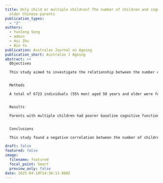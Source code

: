 ```yaml
---
title: Only child or multiple children? The number of children and cognition in
  older Chinese parents
publication_types:
  - "2"
authors:
  - Yunlong Song
  - admin
  - Hui Zhu
  - Bin Yu
publication: Australas Journal on Ageing
publication_short: Australas J Ageing
abstract: >+
  Objectives

  This study aimed to investigate the relationship between the number of children and cognitive function trajectories among older Chinese parents.


  Methods

  A total of 6723 individuals (55% men) aged 50 years and older were followed for 7 years as part of the China Health and Retirement Longitudinal Study (CHARLS). Cognitive function was assessed through episodic memory and mental status tests. The number of children was dichotomised as ‘only child’ and ‘multiple children’. Linear mixed models were used, with the number of children at baseline as the predictor. Covariates including social-demographic factors, health behaviours and health status were adjusted.


  Results

  Parents with multiple children had poorer baseline cognitive functions (episodic memory: B = −.17, p < .001; mental status: B = −.25, p < .001) and experienced a faster cognitive decline during the follow-up period (episodic memory: B = −.05, p < .001; mental status: B = −.03, p = .005) compared to those with only one child. Gender-stratified analyses indicated that women were more susceptible to cognitive decline than men as the number of children increased.


  Conclusions

  This study found a negative correlation between the number of children and cognitive performance among older Chinese parents, with the association being stronger in women. These findings enhance the understanding of the impact of offspring on parental well-being in non-Western societies.

draft: false
featured: false
image:
  filename: featured
  focal_point: Smart
  preview_only: false
date: 2025-04-10T14:36:13.880Z
---
```

